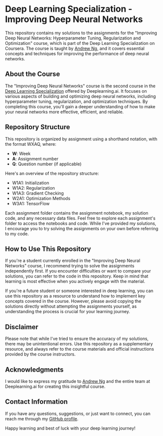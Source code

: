 # Deep Learning Specialization - Improving Deep Neural Networks


This repository contains my solutions to the assignments for the "Improving Deep Neural Networks: Hyperparameter Tuning, Regularization and Optimization" course, which is part of the Deep Learning Specialization on Coursera. The course is taught by [Andrew Ng](https://www.andrewng.org/), and it covers essential concepts and techniques for improving the performance of deep neural networks.

## About the Course

The "Improving Deep Neural Networks" course is the second course in the [Deep Learning Specialization](https://www.coursera.org/specializations/deep-learning) offered by Deeplearning.ai. It focuses on various aspects of building and optimizing deep neural networks, including hyperparameter tuning, regularization, and optimization techniques. By completing this course, you'll gain a deeper understanding of how to make your neural networks more effective, efficient, and reliable.

## Repository Structure

This repository is organized by assignment using a shorthand notation, with the format WXAQ, where:
- **W**: Week
- **A**: Assignment number
- **Q**: Question number (if applicable)

Here's an overview of the repository structure:

- W1A1: Initialization
- W1A2: Regularization
- W1A3: Gradient Checking
- W2A1: Optimization Methods
- W3A1: TensorFlow

Each assignment folder contains the assignment notebook, my solution code, and any necessary data files. Feel free to explore each assignment's folder to access the notebooks and code. While I've provided my solutions, I encourage you to try solving the assignments on your own before referring to my code.

## How to Use This Repository

If you're a student currently enrolled in the "Improving Deep Neural Networks" course, I recommend trying to solve the assignments independently first. If you encounter difficulties or want to compare your solutions, you can refer to the code in this repository. Keep in mind that learning is most effective when you actively engage with the material.

If you're a future student or someone interested in deep learning, you can use this repository as a resource to understand how to implement key concepts covered in the course. However, please avoid copying the solutions directly without attempting the assignments yourself, as understanding the process is crucial for your learning journey.

## Disclaimer

Please note that while I've tried to ensure the accuracy of my solutions, there may be unintentional errors. Use this repository as a supplementary resource, and always refer to the course materials and official instructions provided by the course instructors.

## Acknowledgments

I would like to express my gratitude to [Andrew Ng](https://www.andrewng.org/) and the entire team at Deeplearning.ai for creating this insightful course.

## Contact Information

If you have any questions, suggestions, or just want to connect, you can reach me through my [GitHub profile](https://github.com/rha12).

Happy learning and best of luck with your deep learning journey!
